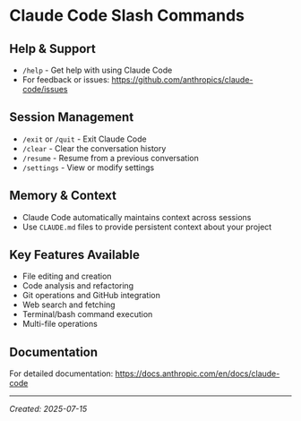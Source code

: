 # Claude Code Slash Commands

## Help & Support
- `/help` - Get help with using Claude Code
- For feedback or issues: https://github.com/anthropics/claude-code/issues

## Session Management
- `/exit` or `/quit` - Exit Claude Code
- `/clear` - Clear the conversation history
- `/resume` - Resume from a previous conversation
- `/settings` - View or modify settings

## Memory & Context
- Claude Code automatically maintains context across sessions
- Use `CLAUDE.md` files to provide persistent context about your project

## Key Features Available
- File editing and creation
- Code analysis and refactoring
- Git operations and GitHub integration
- Web search and fetching
- Terminal/bash command execution
- Multi-file operations

## Documentation
For detailed documentation: https://docs.anthropic.com/en/docs/claude-code

---
*Created: 2025-07-15*

